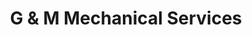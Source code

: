 ---
title: "G & M Mechanical Services"
url: /perth/g-und-m-mechanical-services/
shop: Autowerkstatt
---